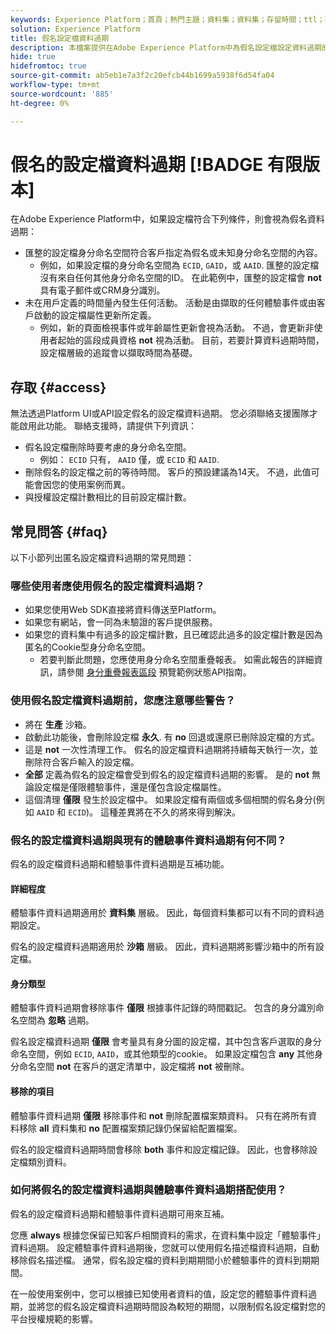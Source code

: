 ```yaml
---
keywords: Experience Platform；首頁；熱門主題；資料集；資料集；存留時間；ttl；存留時間；假名；匿名設定檔；資料過期；到期；
solution: Experience Platform
title: 假名設定檔資料過期
description: 本檔案提供在Adobe Experience Platform中為假名設定檔設定資料過期的一般指引。
hide: true
hidefromtoc: true
source-git-commit: ab5eb1e7a3f2c20efcb44b1699a5938f6d54fa04
workflow-type: tm+mt
source-wordcount: '885'
ht-degree: 0%

---
```



# 假名的設定檔資料過期 [!BADGE 有限版本]

在Adobe Experience Platform中，如果設定檔符合下列條件，則會視為假名資料過期：

- 匯整的設定檔身分命名空間符合客戶指定為假名或未知身分命名空間的內容。
   - 例如，如果設定檔的身分命名空間為 `ECID`, `GAID`，或 `AAID`. 匯整的設定檔沒有來自任何其他身分命名空間的ID。 在此範例中，匯整的設定檔會 **not** 具有電子郵件或CRM身分識別。
- 未在用戶定義的時間量內發生任何活動。 活動是由擷取的任何體驗事件或由客戶啟動的設定檔屬性更新所定義。
   - 例如，新的頁面檢視事件或年齡屬性更新會視為活動。 不過，會更新非使用者起始的區段成員資格 **not** 視為活動。 目前，若要計算資料過期時間，設定檔層級的追蹤會以擷取時間為基礎。

## 存取 {#access}

無法透過Platform UI或API設定假名的設定檔資料過期。 您必須聯絡支援團隊才能啟用此功能。 聯絡支援時，請提供下列資訊：

- 假名設定檔刪除時要考慮的身分命名空間。
   - 例如： `ECID` 只有， `AAID` 僅，或 `ECID` 和 `AAID`.
- 刪除假名的設定檔之前的等待時間。 客戶的預設建議為14天。 不過，此值可能會因您的使用案例而異。
- 與授權設定檔計數相比的目前設定檔計數。

## 常見問答 {#faq}

以下小節列出匿名設定檔資料過期的常見問題：

### 哪些使用者應使用假名的設定檔資料過期？

- 如果您使用Web SDK直接將資料傳送至Platform。
- 如果您有網站，會一同為未驗證的客戶提供服務。
- 如果您的資料集中有過多的設定檔計數，且已確認此過多的設定檔計數是因為匿名的Cookie型身分命名空間。
   - 若要判斷此問題，您應使用身分命名空間重疊報表。 如需此報告的詳細資訊，請參閱 [身分重疊報表區段](./api/preview-sample-status.md#identity-overlap-report) 預覽範例狀態API指南。

### 使用假名設定檔資料過期前，您應注意哪些警告？

- 將在 **生產** 沙箱。
- 啟動此功能後，會刪除設定檔 **永久**. 有 **no** 回退或還原已刪除設定檔的方式。
- 這是 **not** 一次性清理工作。 假名的設定檔資料過期將持續每天執行一次，並刪除符合客戶輸入的設定檔。
- **全部** 定義為假名的設定檔會受到假名的設定檔資料過期的影響。 是的 **not** 無論設定檔是僅限體驗事件，還是僅包含設定檔屬性。
- 這個清理 **僅限** 發生於設定檔中。 如果設定檔有兩個或多個相關的假名身分(例如 `AAID` 和 `ECID`)。 這種差異將在不久的將來得到解決。

### 假名的設定檔資料過期與現有的體驗事件資料過期有何不同？

假名的設定檔資料過期和體驗事件資料過期是互補功能。

#### 詳細程度

體驗事件資料過期適用於 **資料集** 層級。 因此，每個資料集都可以有不同的資料過期設定。

假名的設定檔資料過期適用於 **沙箱** 層級。 因此，資料過期將影響沙箱中的所有設定檔。

#### 身分類型

體驗事件資料過期會移除事件 **僅限** 根據事件記錄的時間戳記。 包含的身分識別命名空間為 **忽略** 過期。

假名設定檔資料過期 **僅限** 會考量具有身分圖的設定檔，其中包含客戶選取的身分命名空間，例如 `ECID`, `AAID`，或其他類型的cookie。 如果設定檔包含 **any** 其他身分命名空間 **not** 在客戶的選定清單中，設定檔將 **not** 被刪除。

#### 移除的項目

體驗事件資料過期 **僅限** 移除事件和 **not** 刪除配置檔案類資料。 只有在將所有資料移除 **all** 資料集和 **no** 配置檔案類記錄仍保留給配置檔案。

假名的設定檔資料過期時間會移除 **both** 事件和設定檔記錄。 因此，也會移除設定檔類別資料。

### 如何將假名的設定檔資料過期與體驗事件資料過期搭配使用？

假名的設定檔資料過期和體驗事件資料過期可用來互補。

您應 **always** 根據您保留已知客戶相關資料的需求，在資料集中設定「體驗事件」資料過期。 設定體驗事件資料過期後，您就可以使用假名描述檔資料過期，自動移除假名描述檔。 通常，假名設定檔的資料到期期間小於體驗事件的資料到期期間。

在一般使用案例中，您可以根據已知使用者資料的值，設定您的體驗事件資料過期，並將您的假名設定檔資料過期時間設為較短的期間，以限制假名設定檔對您的平台授權規範的影響。
